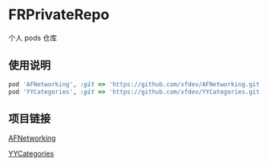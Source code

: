 # FRPrivateRepo
个人 pods 仓库

## 使用说明

```ruby
pod 'AFNetworking', :git => 'https://github.com/xfdev/AFNetworking.git'    
pod 'YYCategories', :git => 'https://github.com/xfdev/YYCategories.git'


```



## 项目链接

[AFNetworking](https://github.com/AFNetworking/AFNetworking)

[YYCategories](https://github.com/ibireme/YYCategories)





